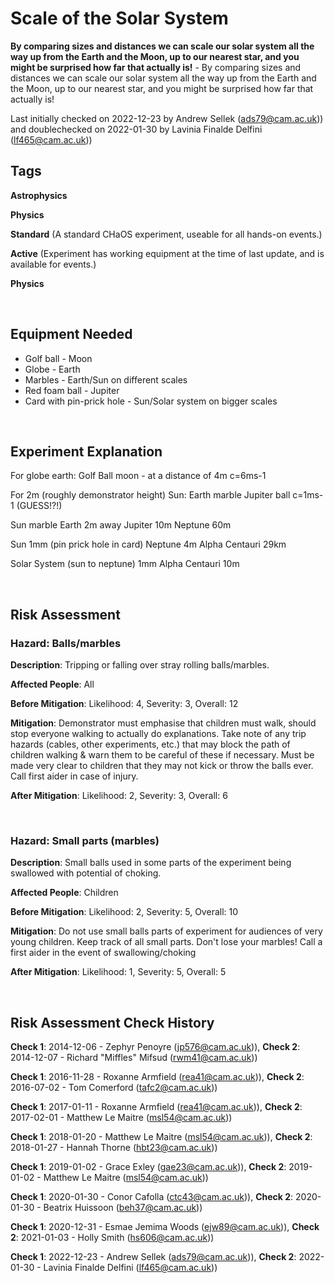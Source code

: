 # Scale of the Solar System

**By comparing sizes and distances we can scale our solar system all the way up from the Earth and the Moon, up to our nearest star, and you might be surprised how far that actually is!** - By comparing sizes and distances we can scale our solar system all the way up from the Earth and the Moon, up to our nearest star, and you might be surprised how far that actually is!

Last initially checked on 2022-12-23 by Andrew Sellek (ads79@cam.ac.uk)) and doublechecked on 2022-01-30 by Lavinia Finalde Delfini (lf465@cam.ac.uk))

## Tags
<!--- Start Tags (DO NOT REMOVE THIS COMMENT) --->

**Astrophysics**

**Physics**

**Standard** (A standard CHaOS experiment, useable for all hands-on events.)

**Active** (Experiment has working equipment at the time of last update, and is available for events.)

**Physics**
<!--- End Tags (DO NOT REMOVE THIS COMMENT) --->

<br/>

## Equipment Needed 
- Golf ball - Moon
- Globe - Earth
- Marbles - Earth/Sun on different scales
- Red foam ball - Jupiter
- Card with pin-prick hole - Sun/Solar system on bigger scales

<br/>

## Experiment Explanation 

For globe earth:
Golf Ball moon - at a distance of 4m
c=6ms-1

For 2m (roughly demonstrator height) Sun:
Earth marble
Jupiter ball
c=1ms-1 (GUESS!?!)

Sun marble
Earth 2m away
Jupiter 10m
Neptune 60m

Sun 1mm (pin prick hole in card)
Neptune 4m
Alpha Centauri 29km

Solar System (sun to neptune) 1mm
Alpha Centauri 10m

<br/>

## Risk Assessment

### **Hazard**: Balls/marbles

**Description**: Tripping or falling over stray rolling balls/marbles.

**Affected People**: All

**Before Mitigation**: Likelihood: 4, Severity: 3, Overall: 12

**Mitigation**: Demonstrator must emphasise that children must walk, should stop everyone walking to actually do explanations. Take note of any trip hazards (cables, other experiments, etc.) that may block the path of children walking & warn them to be careful of these if necessary.
Must be made very clear to children that they may not kick or throw the balls ever.
Call first aider in case of injury.

**After Mitigation**: Likelihood: 2, Severity: 3, Overall: 6

<br/>

### **Hazard**: Small parts (marbles)

**Description**: Small balls used in some parts of the experiment being swallowed with potential of choking.

**Affected People**: Children

**Before Mitigation**: Likelihood: 2, Severity: 5, Overall: 10

**Mitigation**: Do not use small balls parts of experiment for audiences of very young children.
Keep track of all small parts.  Don't lose your marbles!
Call a first aider in the event of swallowing/choking

**After Mitigation**: Likelihood: 1, Severity: 5, Overall: 5

<br/>

## Risk Assessment Check History 

**Check 1**: 2014-12-06 - Zephyr Penoyre (jp576@cam.ac.uk)), **Check 2**: 2014-12-07 - Richard "Miffles" Mifsud (rwm41@cam.ac.uk))

**Check 1**: 2016-11-28 - Roxanne Armfield (rea41@cam.ac.uk)), **Check 2**: 2016-07-02 - Tom Comerford (tafc2@cam.ac.uk))

**Check 1**: 2017-01-11 - Roxanne Armfield (rea41@cam.ac.uk)), **Check 2**: 2017-02-01 - Matthew Le Maitre (msl54@cam.ac.uk))

**Check 1**: 2018-01-20 - Matthew Le Maitre (msl54@cam.ac.uk)), **Check 2**: 2018-01-27 - Hannah Thorne (hbt23@cam.ac.uk))

**Check 1**: 2019-01-02 - Grace Exley (gae23@cam.ac.uk)), **Check 2**: 2019-01-02 - Matthew Le Maitre (msl54@cam.ac.uk))

**Check 1**: 2020-01-30 - Conor Cafolla (ctc43@cam.ac.uk)), **Check 2**: 2020-01-30 - Beatrix Huissoon (beh37@cam.ac.uk))

**Check 1**: 2020-12-31 - Esmae Jemima Woods (ejw89@cam.ac.uk)), **Check 2**: 2021-01-03 - Holly Smith (hs606@cam.ac.uk))

**Check 1**: 2022-12-23 - Andrew Sellek (ads79@cam.ac.uk)), **Check 2**: 2022-01-30 - Lavinia Finalde Delfini (lf465@cam.ac.uk))